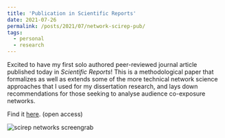 ```yaml
---
title: 'Publication in Scientific Reports'
date: 2021-07-26
permalink: /posts/2021/07/network-scirep-pub/
tags:
  - personal
  - research
---
```


Excited to have my first solo authored peer-reviewed journal article published today in *Scientific Reports*! This is a methodological paper that formalizes as well as extends some of the more technical network science approaches that I used for my dissertation research, and lays down recommendations for those seeking to analyse audience co-exposure networks.

Find it [here](https://www.nature.com/articles/s41598-021-94724-1). (open access)

![scirep networks screengrab](https://www.subhayan.com/files/images/scirep-network-model.png)
